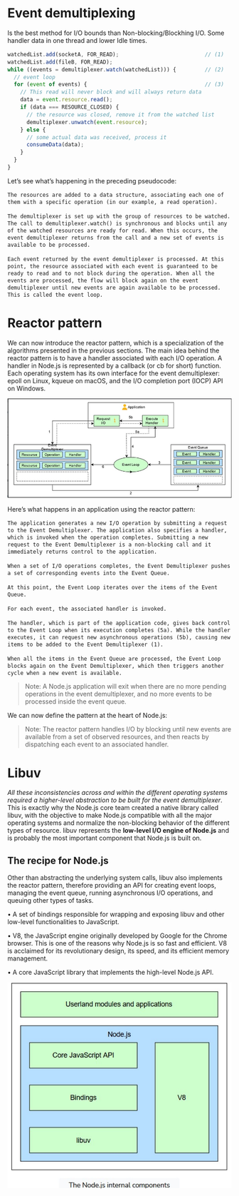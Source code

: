 
# Event demultiplexing
Is the best method for I/O bounds than Non-blocking/Blockhing I/O.
Some handler data in one thread and lower Idle times.

```js
watchedList.add(socketA, FOR_READ);                           // (1)
watchedList.add(fileB, FOR_READ);
while ((events = demultiplexer.watch(watchedList))) {         // (2)
  // event loop
  for (event of events) {                                     // (3)
    // This read will never block and will always return data
    data = event.resource.read();
    if (data === RESOURCE_CLOSED) {
      // the resource was closed, remove it from the watched list
      demultiplexer.unwatch(event.resource);
    } else {
      // some actual data was received, process it
      consumeData(data);
    }
  }
}
```

Let’s see what’s happening in the preceding pseudocode:

    The resources are added to a data structure, associating each one of them with a specific operation (in our example, a read operation).

    The demultiplexer is set up with the group of resources to be watched. The call to demultiplexer.watch() is synchronous and blocks until any of the watched resources are ready for read. When this occurs, the event demultiplexer returns from the call and a new set of events is available to be processed.

    Each event returned by the event demultiplexer is processed. At this point, the resource associated with each event is guaranteed to be ready to read and to not block during the operation. When all the events are processed, the flow will block again on the event demultiplexer until new events are again available to be processed. This is called the event loop.


# Reactor pattern
We can now introduce the reactor pattern, which is a specialization of the algorithms presented in the previous sections. The main idea behind the reactor pattern is to have a handler associated with each I/O operation. A handler in Node.js is represented by a callback (or cb for short) function.
Each operating system has its own interface for the event demultiplexer: epoll on Linux, kqueue on macOS, and the I/O completion port (IOCP) API on Windows. 

![Reactor](/assets/images/reactor.jpg)

Here’s what happens in an application using the reactor pattern:

    The application generates a new I/O operation by submitting a request to the Event Demultiplexer. The application also specifies a handler, which is invoked when the operation completes. Submitting a new request to the Event Demultiplexer is a non-blocking call and it immediately returns control to the application.

    When a set of I/O operations completes, the Event Demultiplexer pushes a set of corresponding events into the Event Queue.

    At this point, the Event Loop iterates over the items of the Event Queue.

    For each event, the associated handler is invoked.

    The handler, which is part of the application code, gives back control to the Event Loop when its execution completes (5a). While the handler executes, it can request new asynchronous operations (5b), causing new items to be added to the Event Demultiplexer (1).

    When all the items in the Event Queue are processed, the Event Loop blocks again on the Event Demultiplexer, which then triggers another cycle when a new event is available.


> Note: A Node.js application will exit when there are no more pending operations in the event demultiplexer, and no more events to be processed inside the event queue.

We can now define the pattern at the heart of Node.js:

> Note: The reactor pattern handles I/O by blocking until new events are available from a set of observed resources, and then reacts by dispatching each event to an associated handler.

# Libuv
*All these inconsistencies across and within the different operating systems required a higher-level abstraction to be built for the event demultiplexer*. This is exactly why the Node.js core team created a native library called libuv, with the objective to make Node.js compatible with all the major operating systems and normalize the non-blocking behavior of the different types of resource. libuv represents the **low-level I/O engine of Node.js** and is probably the most important component that Node.js is built on.

## The recipe for Node.js

Other than abstracting the underlying system calls, libuv also implements the reactor pattern, therefore providing an API for creating event loops, managing the event queue, running asynchronous I/O operations, and queuing other types of tasks.

• A set of bindings responsible for wrapping and exposing libuv and other low-level functionalities to JavaScript.

• V8, the JavaScript engine originally developed by Google for the Chrome browser. This is one of the reasons why Node.js is so fast and efficient. V8 is acclaimed for its revolutionary design, its speed, and its efficient memory management.

• A core JavaScript library that implements the high-level Node.js API.

![Core Components](/assets/images/nodejs.jpg)